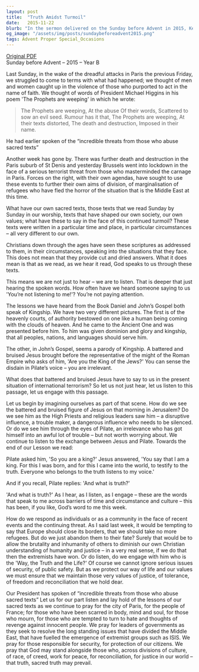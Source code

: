 ```yaml
---
layout: post
title:  "Truth Amidst Turmoil"
date:   2015-11-22
blurb: "In the sermon delivered on the Sunday before Advent in 2015, Kevin reflects on the recent terrorist attacks in Paris and the broader context of violence in the name of faith. He explores the role of sacred texts in shaping values and responding to contemporary challenges. Kevin emphasizes the importance of listening to the teachings of Jesus, especially in the face of adversity, and calls for maintaining values of justice, tolerance, freedom, and reconciliation."
og_image: "/assets/img/posts/sundaybeforeadvent2015.png"
tags: Advent Proper Special_Occasions
---
```

[Original PDF](/assets/pdf/sundaybeforeadvent2015.pdf)    
Sunday before Advent – 2015 – Year B

Last Sunday, in the wake of the dreadful attacks in Paris the previous Friday, we struggled to come to terms with what had happened; we thought of men and women caught up in the violence of those who purported to act in the name of faith. We thought of words of President Michael Higgins in his poem 'The Prophets are weeping' in which he wrote:

> The Prophets are weeping,
> At the abuse
> Of their words,
> Scattered to sow an evil seed.
> Rumour has it that,
> The Prophets are weeping,
> At their texts distorted,
> The death and destruction,
> Imposed in their name.

He had earlier spoken of the “incredible threats from those who abuse sacred texts”

Another week has gone by. There was further death and destruction in the Paris suburb of St Denis and yesterday Brussels went into lockdown in the face of a serious terrorist threat from those who masterminded the carnage in Paris. Forces on the right, with their own agendas, have sought to use these events to further their own aims of division, of marginalisation of refugees who have fled the horror of the situation that is the Middle East at this time.

What have our own sacred texts, those texts that we read Sunday by Sunday in our worship, texts that have shaped our own society, our own values; what have these to say in the face of this continued turmoil? These texts were written in a particular time and place, in particular circumstances – all very different to our own.

Christians down through the ages have seen these scriptures as addressed to them, in their circumstances, speaking into the situations that they face. This does not mean that they provide cut and dried answers. What it does mean is that as we read, as we hear it read, God speaks to us through these texts.

This means we are not just to hear – we are to listen. That is deeper that just hearing the spoken words. How often have we heard someone saying to us 'You’re not listening to me!'? You’re not paying attention.

The lessons we have heard from the Book Daniel and John’s Gospel both speak of Kingship. We have two very different pictures. The first is of the heavenly courts, of authority bestowed on one like a human being coming with the clouds of heaven. And he came to the Ancient One and was presented before him. To him was given dominion and glory and kingship, that all peoples, nations, and languages should serve him.

The other, in John’s Gospel, seems a parody of Kingship. A battered and bruised Jesus brought before the representative of the might of the Roman Empire who asks of him, 'Are you the King of the Jews?' You can sense the disdain in Pilate’s voice – you are irrelevant.

What does that battered and bruised Jesus have to say to us in the present situation of international terrorism? So let us not just hear, let us listen to this passage, let us engage with this passage.

Let us begin by imagining ourselves as part of that scene. How do we see the battered and bruised figure of Jesus on that morning in Jerusalem? Do we see him as the High Priests and religious leaders saw him – a disruptive influence, a trouble maker, a dangerous influence who needs to be silenced. Or do we see him through the eyes of Pilate, an irrelevance who has got himself into an awful lot of trouble – but not worth worrying about. We continue to listen to the exchange between Jesus and Pilate. Towards the end of our Lesson we read:

Pilate asked him, 'So you are a king?' Jesus answered, 'You say that I am a king. For this I was born, and for this I came into the world, to testify to the truth. Everyone who belongs to the truth listens to my voice.'

And if you recall, Pilate replies: 'And what is truth?'

'And what is truth?' As I hear, as I listen, as I engage – these are the words that speak to me across barriers of time and circumstance and culture – this has been, if you like, God’s word to me this week.

How do we respond as individuals or as a community in the face of recent events and the continuing threat. As I said last week, it would be tempting to say that Europe should close its borders, that we should take no more refugees. But do we just abandon them to their fate? Surely that would be to allow the brutality and inhumanity of others to diminish our own Christian understanding of humanity and justice – in a very real sense, if we do that then the extremists have won. Or do listen, do we engage with him who is the 'Way, the Truth and the Life?' Of course we cannot ignore serious issues of security, of public safety. But as we protect our way of life and our values we must ensure that we maintain those very values of justice, of tolerance, of freedom and reconciliation that we hold dear.

Our President has spoken of “incredible threats from those who abuse sacred texts” Let us for our part listen and lay hold of the lessons of our sacred texts as we continue to pray for the city of Paris, for the people of France; for those who have been scarred in body, mind and soul, for those who mourn, for those who are tempted to turn to hate and thoughts of revenge against innocent people. We pray for leaders of governments as they seek to resolve the long standing issues that have divided the Middle East, that have fuelled the emergence of extremist groups such as ISIS. We pray for those responsible for security, for protection of our citizens. We pray that God may stand alongside those who, across divisions of culture, of race, of creed, work for peace, for reconciliation, for justice in our world – that truth, sacred truth may prevail.
